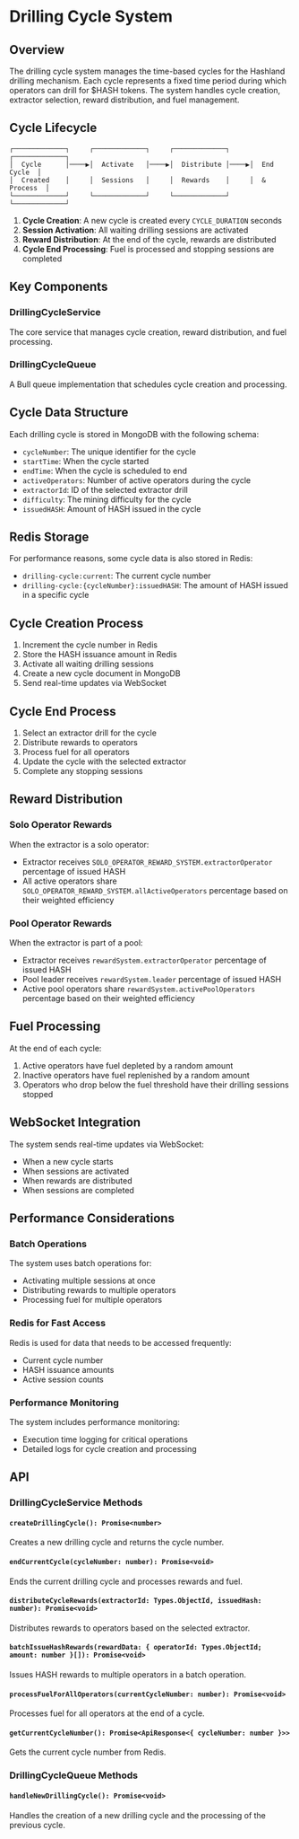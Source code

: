 # Drilling Cycle System

## Overview
The drilling cycle system manages the time-based cycles for the Hashland drilling mechanism. Each cycle represents a fixed time period during which operators can drill for $HASH tokens. The system handles cycle creation, extractor selection, reward distribution, and fuel management.

## Cycle Lifecycle

```
┌─────────────┐     ┌─────────────┐     ┌─────────────┐     ┌─────────────┐
│  Cycle      │────▶│  Activate   │────▶│  Distribute │────▶│  End Cycle  │
│  Created    │     │  Sessions   │     │  Rewards    │     │  & Process  │
└─────────────┘     └─────────────┘     └─────────────┘     └─────────────┘
```

1. **Cycle Creation**: A new cycle is created every `CYCLE_DURATION` seconds
2. **Session Activation**: All waiting drilling sessions are activated
3. **Reward Distribution**: At the end of the cycle, rewards are distributed
4. **Cycle End Processing**: Fuel is processed and stopping sessions are completed

## Key Components

### DrillingCycleService
The core service that manages cycle creation, reward distribution, and fuel processing.

### DrillingCycleQueue
A Bull queue implementation that schedules cycle creation and processing.

## Cycle Data Structure

Each drilling cycle is stored in MongoDB with the following schema:
- `cycleNumber`: The unique identifier for the cycle
- `startTime`: When the cycle started
- `endTime`: When the cycle is scheduled to end
- `activeOperators`: Number of active operators during the cycle
- `extractorId`: ID of the selected extractor drill
- `difficulty`: The mining difficulty for the cycle
- `issuedHASH`: Amount of HASH issued in the cycle

## Redis Storage
For performance reasons, some cycle data is also stored in Redis:
- `drilling-cycle:current`: The current cycle number
- `drilling-cycle:{cycleNumber}:issuedHASH`: The amount of HASH issued in a specific cycle

## Cycle Creation Process

1. Increment the cycle number in Redis
2. Store the HASH issuance amount in Redis
3. Activate all waiting drilling sessions
4. Create a new cycle document in MongoDB
5. Send real-time updates via WebSocket

## Cycle End Process

1. Select an extractor drill for the cycle
2. Distribute rewards to operators
3. Process fuel for all operators
4. Update the cycle with the selected extractor
5. Complete any stopping sessions

## Reward Distribution

### Solo Operator Rewards
When the extractor is a solo operator:
- Extractor receives `SOLO_OPERATOR_REWARD_SYSTEM.extractorOperator` percentage of issued HASH
- All active operators share `SOLO_OPERATOR_REWARD_SYSTEM.allActiveOperators` percentage based on their weighted efficiency

### Pool Operator Rewards
When the extractor is part of a pool:
- Extractor receives `rewardSystem.extractorOperator` percentage of issued HASH
- Pool leader receives `rewardSystem.leader` percentage of issued HASH
- Active pool operators share `rewardSystem.activePoolOperators` percentage based on their weighted efficiency

## Fuel Processing

At the end of each cycle:
1. Active operators have fuel depleted by a random amount
2. Inactive operators have fuel replenished by a random amount
3. Operators who drop below the fuel threshold have their drilling sessions stopped

## WebSocket Integration

The system sends real-time updates via WebSocket:
- When a new cycle starts
- When sessions are activated
- When rewards are distributed
- When sessions are completed

## Performance Considerations

### Batch Operations
The system uses batch operations for:
- Activating multiple sessions at once
- Distributing rewards to multiple operators
- Processing fuel for multiple operators

### Redis for Fast Access
Redis is used for data that needs to be accessed frequently:
- Current cycle number
- HASH issuance amounts
- Active session counts

### Performance Monitoring
The system includes performance monitoring:
- Execution time logging for critical operations
- Detailed logs for cycle creation and processing

## API

### DrillingCycleService Methods

#### `createDrillingCycle(): Promise<number>`
Creates a new drilling cycle and returns the cycle number.

#### `endCurrentCycle(cycleNumber: number): Promise<void>`
Ends the current drilling cycle and processes rewards and fuel.

#### `distributeCycleRewards(extractorId: Types.ObjectId, issuedHash: number): Promise<void>`
Distributes rewards to operators based on the selected extractor.

#### `batchIssueHashRewards(rewardData: { operatorId: Types.ObjectId; amount: number }[]): Promise<void>`
Issues HASH rewards to multiple operators in a batch operation.

#### `processFuelForAllOperators(currentCycleNumber: number): Promise<void>`
Processes fuel for all operators at the end of a cycle.

#### `getCurrentCycleNumber(): Promise<ApiResponse<{ cycleNumber: number }>>`
Gets the current cycle number from Redis.

### DrillingCycleQueue Methods

#### `handleNewDrillingCycle(): Promise<void>`
Handles the creation of a new drilling cycle and the processing of the previous cycle. 